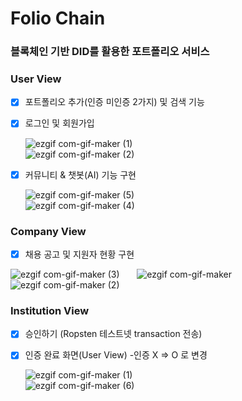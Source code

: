 # Folio Chain

###  블록체인 기반 DID를 활용한 포트폴리오 서비스



### User View

- [x] 포트폴리오 추가(인증 미인증 2가지) 및 검색 기능 

- [x] 로그인 및 회원가입 

  ![ezgif com-gif-maker (1)](https://user-images.githubusercontent.com/39898938/95290785-17662f00-08a9-11eb-8404-714944f93ace.gif)       &nbsp;&nbsp;&nbsp;&nbsp;&nbsp; &nbsp;&nbsp;&nbsp;&nbsp;&nbsp; &nbsp;&nbsp;&nbsp;&nbsp;&nbsp; &nbsp;&nbsp;&nbsp;&nbsp;&nbsp; &nbsp;&nbsp;&nbsp;&nbsp;&nbsp; &nbsp;&nbsp;&nbsp;&nbsp;&nbsp; &nbsp;&nbsp;&nbsp;&nbsp;&nbsp; &nbsp;&nbsp;&nbsp;&nbsp;&nbsp; &nbsp;&nbsp;&nbsp;&nbsp;&nbsp;   ![ezgif com-gif-maker (2)](https://user-images.githubusercontent.com/39898938/95290825-306ee000-08a9-11eb-9be5-c040a1aedf80.gif)

  



- [x] 커뮤니티 & 챗봇(AI) 기능 구현

  ![ezgif com-gif-maker (5)](https://user-images.githubusercontent.com/39898938/95290924-5eecbb00-08a9-11eb-8533-ab42d5034715.gif)  &nbsp;&nbsp;&nbsp;&nbsp;&nbsp; &nbsp;&nbsp;&nbsp;&nbsp;&nbsp; &nbsp;&nbsp;&nbsp;&nbsp;&nbsp; &nbsp;&nbsp;&nbsp;&nbsp;&nbsp; &nbsp;&nbsp;&nbsp;&nbsp;&nbsp; &nbsp;&nbsp;&nbsp;&nbsp;&nbsp; &nbsp;&nbsp;&nbsp;&nbsp;&nbsp; &nbsp;&nbsp;&nbsp;&nbsp;&nbsp; &nbsp;&nbsp;&nbsp;&nbsp;&nbsp;       ![ezgif com-gif-maker (4)](https://user-images.githubusercontent.com/39898938/95290917-5a280700-08a9-11eb-8e30-f82b38994f03.gif) 

  

### Company View

- [x] 채용 공고 및 지원자 현황 구현

![ezgif com-gif-maker (3)](https://user-images.githubusercontent.com/39898938/95305017-653a6180-08c0-11eb-92be-ac46129a3025.gif)  &nbsp;&nbsp;&nbsp;&nbsp;&nbsp;  ![ezgif com-gif-maker](https://user-images.githubusercontent.com/39898938/95305023-666b8e80-08c0-11eb-843e-37cc9c4a6cbf.gif) &nbsp; &nbsp;&nbsp;&nbsp;&nbsp;&nbsp;&nbsp;&nbsp; ![ezgif com-gif-maker (2)](https://user-images.githubusercontent.com/39898938/95305027-679cbb80-08c0-11eb-96e9-1a88050284ef.gif) 

   

### Institution View

- [x] 승인하기 (Ropsten 테스트넷 transaction 전송)

- [x] 인증 완료 화면(User View) -인증 X => O 로 변경

  

  ![ezgif com-gif-maker (1)](https://user-images.githubusercontent.com/39898938/95304740-02e16100-08c0-11eb-982b-974ad872a275.gif)  &nbsp;&nbsp;&nbsp;&nbsp;&nbsp; &nbsp;&nbsp;&nbsp;&nbsp;&nbsp; &nbsp;&nbsp;&nbsp;&nbsp;&nbsp; &nbsp;&nbsp;&nbsp;&nbsp;&nbsp; &nbsp;&nbsp;&nbsp;&nbsp;&nbsp; &nbsp;&nbsp;&nbsp;&nbsp;&nbsp; &nbsp;&nbsp;&nbsp;&nbsp;&nbsp; &nbsp;&nbsp;&nbsp;&nbsp;&nbsp;        ![ezgif com-gif-maker (6)](https://user-images.githubusercontent.com/39898938/95305022-666b8e80-08c0-11eb-87c1-e5fd653703e9.gif) 
